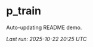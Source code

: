 # p_train

Auto-updating README demo.

<!--START_SECTION:status-->
_Last run: 2025-10-22 20:25 UTC_
<!--END_SECTION:status-->



























































































































































































































































































































































































































































































































































































































































































































































































































































































































































































































































































































































































































































































































































































































































































